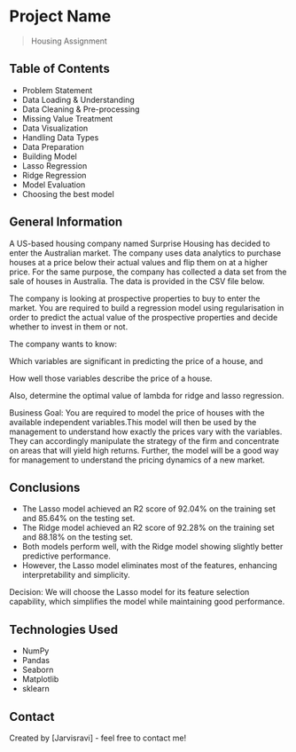 # Project Name
> Housing Assignment


## Table of Contents
* Problem Statement
* Data Loading & Understanding
* Data Cleaning & Pre-processing
* Missing Value Treatment
* Data Visualization
* Handling Data Types
* Data Preparation
* Building Model
* Lasso Regression
* Ridge Regression
* Model Evaluation
* Choosing the best model

<!-- You can include any other section that is pertinent to your problem -->

## General Information
A US-based housing company named Surprise Housing has decided to enter the Australian market. The company uses data analytics to purchase houses at a price below their actual values and flip them on at a higher price. For the same purpose, the company has collected a data set from the sale of houses in Australia. The data is provided in the CSV file below.

The company is looking at prospective properties to buy to enter the market. You are required to build a regression model using regularisation in order to predict the actual value of the prospective properties and decide whether to invest in them or not.

The company wants to know:

Which variables are significant in predicting the price of a house, and

How well those variables describe the price of a house.

Also, determine the optimal value of lambda for ridge and lasso regression.

Business Goal:
You are required to model the price of houses with the available independent variables.This model will then be used by the management to understand how exactly the prices vary with the variables. They can accordingly manipulate the strategy of the firm and concentrate on areas that will yield high returns. Further, the model will be a good way for management to understand the pricing dynamics of a new market.

<!-- You don't have to answer all the questions - just the ones relevant to your project. -->

## Conclusions
* The Lasso model achieved an R2 score of 92.04% on the training set and  85.64% on the testing set.
* The Ridge model achieved an R2 score of 92.28% on the training set and 88.18% on the testing set.
* Both models perform well, with the Ridge model showing slightly better predictive performance.
* However, the Lasso model eliminates most of the features, enhancing interpretability and simplicity.

Decision: We will choose the Lasso model for its feature selection capability, which simplifies the model while maintaining good performance.

<!-- You don't have to answer all the questions - just the ones relevant to your project. -->


## Technologies Used
* NumPy
* Pandas
* Seaborn
* Matplotlib
* sklearn

<!-- As the libraries versions keep on changing, it is recommended to mention the version of library used in this project -->


## Contact
Created by [Jarvisravi] - feel free to contact me!


<!-- Optional -->
<!-- ## License -->
<!-- This project is open source and available under the [... License](). -->

<!-- You don't have to include all sections - just the one's relevant to your project -->
